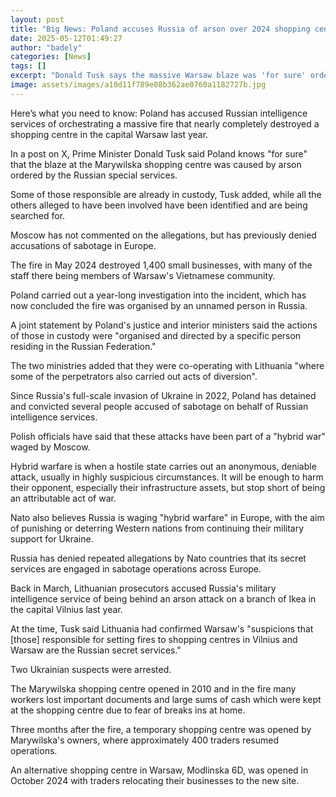 ```yaml
---
layout: post
title: "Big News: Poland accuses Russia of arson over 2024 shopping centre fire"
date: 2025-05-12T01:49:27
author: "badely"
categories: [News]
tags: []
excerpt: "Donald Tusk says the massive Warsaw blaze was 'for sure' ordered by the Russian special services."
image: assets/images/a10d11f789e08b362ae0760a1182727b.jpg
---
```


Here’s what you need to know: Poland has accused Russian intelligence services of orchestrating a massive fire that nearly completely destroyed a shopping centre in the capital Warsaw last year. 

In a post on X, Prime Minister Donald Tusk said Poland knows "for sure" that the blaze at the Marywilska shopping centre was caused by arson ordered by the Russian special services.

Some of those responsible are already in custody, Tusk added, while all the others alleged to have been involved have been identified and are being searched for. 

Moscow has not commented on the allegations, but has previously denied accusations of sabotage in Europe.

The fire in May 2024 destroyed 1,400 small businesses, with many of the staff there being members of Warsaw's Vietnamese community. 

Poland carried out a year-long investigation into the incident, which has now concluded the fire was organised by an unnamed person in Russia. 

A joint statement by Poland's justice and interior ministers said the actions of those in custody were "organised and directed by a specific person residing in the Russian Federation." 

The two ministries added that they were co-operating with Lithuania "where some of the perpetrators also carried out acts of diversion".

Since Russia's full-scale invasion of Ukraine in 2022, Poland has detained and convicted several people accused of sabotage on behalf of Russian intelligence services. 

Polish officials have said that these attacks have been part of a "hybrid war" waged by Moscow. 

Hybrid warfare is when a hostile state carries out an anonymous, deniable attack, usually in highly suspicious circumstances. It will be enough to harm their opponent, especially their infrastructure assets, but stop short of being an attributable act of war.

Nato also believes Russia is waging "hybrid warfare" in Europe, with the aim of punishing or deterring Western nations from continuing their military support for Ukraine.

Russia has denied repeated allegations by Nato countries that its secret services are engaged in sabotage operations across Europe.

Back in March, Lithuanian prosecutors accused Russia's military intelligence service of being behind an arson attack on a branch of Ikea in the capital Vilnius last year.

At the time, Tusk said Lithuania had confirmed Warsaw's "suspicions that [those] responsible for setting fires to shopping centres in Vilnius and Warsaw are the Russian secret services."

Two Ukrainian suspects were arrested.  

The Marywilska shopping centre opened in 2010 and in the fire many workers lost important documents and large sums of cash which were kept at the shopping centre due to fear of breaks ins at home.

Three months after the fire, a temporary shopping centre was opened by Marywilska's owners, where approximately 400 traders resumed operations. 

An alternative shopping centre in Warsaw, Modlinska 6D, was opened  in October 2024 with traders relocating their businesses to the new site. 

